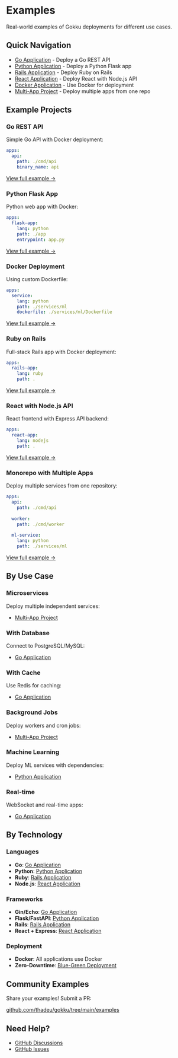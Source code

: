 # Examples

Real-world examples of Gokku deployments for different use cases.

## Quick Navigation

- [Go Application](/examples/go-app) - Deploy a Go REST API
- [Python Application](/examples/python-app) - Deploy a Python Flask app
- [Rails Application](/examples/rails-app) - Deploy Ruby on Rails
- [React Application](/examples/react-app) - Deploy React with Node.js API
- [Docker Application](/examples/docker-app) - Use Docker for deployment
- [Multi-App Project](/examples/multi-app) - Deploy multiple apps from one repo

## Example Projects

### Go REST API

Simple Go API with Docker deployment:

```yaml
apps:
  api:
    path: ./cmd/api
    binary_name: api
```

[View full example →](/examples/go-app)

### Python Flask App

Python web app with Docker:

```yaml
apps:
  flask-app:
    lang: python
    path: ./app
    entrypoint: app.py
```

[View full example →](/examples/python-app)

### Docker Deployment

Using custom Dockerfile:

```yaml
apps:
  service:
    lang: python
    path: ./services/ml
    dockerfile: ./services/ml/Dockerfile
```

[View full example →](/examples/docker-app)

### Ruby on Rails

Full-stack Rails app with Docker deployment:

```yaml
apps:
  rails-app:
    lang: ruby
    path: .
```

[View full example →](/examples/rails-app)

### React with Node.js API

React frontend with Express API backend:

```yaml
apps:
  react-app:
    lang: nodejs
    path: .
```

[View full example →](/examples/react-app)

### Monorepo with Multiple Apps

Deploy multiple services from one repository:

```yaml
apps:
  api:
    path: ./cmd/api
  
  worker:
    path: ./cmd/worker
  
  ml-service:
    lang: python
    path: ./services/ml
```

[View full example →](/examples/multi-app)

## By Use Case

### Microservices

Deploy multiple independent services:
- [Multi-App Project](/examples/multi-app)

### With Database

Connect to PostgreSQL/MySQL:
- [Go Application](/examples/go-app#with-database)

### With Cache

Use Redis for caching:
- [Go Application](/examples/go-app#with-redis)

### Background Jobs

Deploy workers and cron jobs:
- [Multi-App Project](/examples/multi-app#background-workers)

### Machine Learning

Deploy ML services with dependencies:
- [Python Application](/examples/python-app#machine-learning)

### Real-time

WebSocket and real-time apps:
- [Go Application](/examples/go-app#websockets)


## By Technology

### Languages

- **Go**: [Go Application](/examples/go-app)
- **Python**: [Python Application](/examples/python-app)
- **Ruby**: [Rails Application](/examples/rails-app)
- **Node.js**: [React Application](/examples/react-app)

### Frameworks

- **Gin/Echo**: [Go Application](/examples/go-app)
- **Flask/FastAPI**: [Python Application](/examples/python-app)
- **Rails**: [Rails Application](/examples/rails-app)
- **React + Express**: [React Application](/examples/react-app)

### Deployment

- **Docker**: All applications use Docker
- **Zero-Downtime**: [Blue-Green Deployment](/guide/blue-green-deployment)

## Community Examples

Share your examples! Submit a PR:

[github.com/thadeu/gokku/tree/main/examples](https://github.com/thadeu/gokku/tree/main/examples)

## Need Help?

- [GitHub Discussions](https://github.com/thadeu/gokku/discussions)
- [GitHub Issues](https://github.com/thadeu/gokku/issues)

